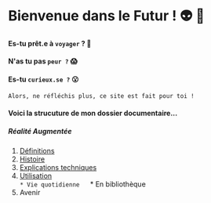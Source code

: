 # Bienvenue dans le Futur ! :alien: :rocket:
#### Es-tu prêt.e à `voyager` ? :ocean:
#### N'as tu pas `peur ?` :scream:
#### Es-tu `curieux.se ?` :open_mouth:
```
Alors, ne réfléchis plus, ce site est fait pour toi !
```

#### Voici la strucuture de mon dossier documentaire...
##### Réalité Augmentée
1. [Définitions](Definition.md)
2. [Histoire](Histoire.md)
3. [Explications techniques](Fonctionnement.md)
4. [Utilisation](Utilisation.md)  
   `* Vie quotidienne  
   `* En bibliothèque
 5. Avenir
